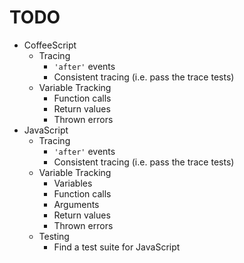 # TODO

* CoffeeScript
    * Tracing
        * `'after'` events
        * Consistent tracing (i.e. pass the trace tests)
    * Variable Tracking
        * Function calls
        * Return values
        * Thrown errors
* JavaScript
    * Tracing
        * `'after'` events
        * Consistent tracing (i.e. pass the trace tests)
    * Variable Tracking
        * Variables
        * Function calls
        * Arguments
        * Return values
        * Thrown errors
    * Testing
        * Find a test suite for JavaScript

